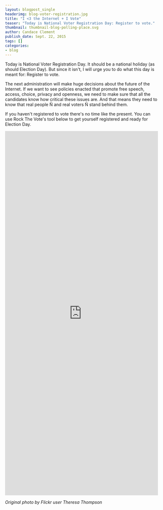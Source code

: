 ```yaml
---
layout: blogpost_single
headerimg: blog-voter-registration.jpg
title: "I <3 the Internet + I Vote"
teaser: "Today is National Voter Registration Day: Register to vote."
thumbnail: thumbnail-blog-polling-place.svg
author: Candace Clement
publish_date: Sept. 22, 2015
tags: []
categories:
- blog
---
```

Today is National Voter Registration Day. It should be a national holiday (as should Election Day). But since it isn't, I will urge you to do what this day is meant for: Register to vote. 

The next administration will make huge decisions about the future of the Internet. If we want to see policies enacted that promote free speech, access, choice, privacy and openness, we need to make sure that all the candidates know how critical these issues are. And that means they need to know that real people Ñ and real voters Ñ stand behind them. 

If you haven't registered to vote there's no time like the present. You can use Rock The Vote's tool below to get yourself registered and ready for Election Day. 
&nbsp; &nbsp; 
<iframe src="https://register.rockthevote.com/?partner=30141&source=iframe" width="100%" height="1200" marginheight="0" frameborder="0"></iframe>

<em>Original photo by Flickr user Theresa Thompson</em>
